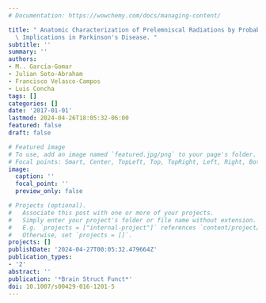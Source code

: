 ```yaml
---
# Documentation: https://wowchemy.com/docs/managing-content/

title: " Anatomic Characterization of Prelemniscal Radiations by Probabilistic Tractography:\
  \ Implications in Parkinson's Disease. "
subtitle: ''
summary: ''
authors:
- M.. García-Gomar
- Julian Soto-Abraham
- Francisco Velasco-Campos
- Luis Concha
tags: []
categories: []
date: '2017-01-01'
lastmod: 2024-04-26T18:05:32-06:00
featured: false
draft: false

# Featured image
# To use, add an image named `featured.jpg/png` to your page's folder.
# Focal points: Smart, Center, TopLeft, Top, TopRight, Left, Right, BottomLeft, Bottom, BottomRight.
image:
  caption: ''
  focal_point: ''
  preview_only: false

# Projects (optional).
#   Associate this post with one or more of your projects.
#   Simply enter your project's folder or file name without extension.
#   E.g. `projects = ["internal-project"]` references `content/project/deep-learning/index.md`.
#   Otherwise, set `projects = []`.
projects: []
publishDate: '2024-04-27T00:05:32.479664Z'
publication_types:
- '2'
abstract: ''
publication: '*Brain Struct Funct*'
doi: 10.1007/s00429-016-1201-5
---
```

